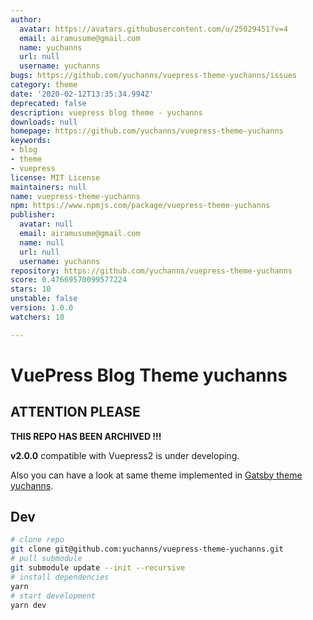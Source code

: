 ```yaml
---
author:
  avatar: https://avatars.githubusercontent.com/u/25029451?v=4
  email: airamusume@gmail.com
  name: yuchanns
  url: null
  username: yuchanns
bugs: https://github.com/yuchanns/vuepress-theme-yuchanns/issues
category: theme
date: '2020-02-12T13:35:34.994Z'
deprecated: false
description: vuepress blog theme - yuchanns
downloads: null
homepage: https://github.com/yuchanns/vuepress-theme-yuchanns
keywords:
- blog
- theme
- vuepress
license: MIT License
maintainers: null
name: vuepress-theme-yuchanns
npm: https://www.npmjs.com/package/vuepress-theme-yuchanns
publisher:
  avatar: null
  email: airamusume@gmail.com
  name: null
  url: null
  username: yuchanns
repository: https://github.com/yuchanns/vuepress-theme-yuchanns
score: 0.47669570099577224
stars: 10
unstable: false
version: 1.0.0
watchers: 10

---
```


# VuePress Blog Theme yuchanns
## ATTENTION PLEASE
**THIS REPO HAS BEEN ARCHIVED !!!**

**v2.0.0** compatible with Vuepress2 is under developing.

Also you can have a look at same theme implemented in [Gatsby theme yuchanns](https://github.com/yuchanns/gatsby-theme-yuchanns).

## Dev
```bash
# clone repo
git clone git@github.com:yuchanns/vuepress-theme-yuchanns.git
# pull submodule
git submodule update --init --recursive
# install dependencies
yarn
# start development
yarn dev
```
